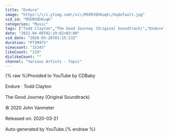 ```yaml
---
title: "Endure"
image: "https:\/\/i.ytimg.com\/vi\/M5ERVQhKuqk\/hqdefault.jpg"
vid_id: "M5ERVQhKuqk"
categories: "Music"
tags: ["Todd Clayton","The Good Journey (Original Soundtrack)","Endure"]
date: "2022-04-09T02:19:02+03:00"
vid_date: "2020-03-26T01:15:13Z"
duration: "PT3M47S"
viewcount: "15343"
likeCount: "219"
dislikeCount: ""
channel: "Various Artists - Topic"
---
```

{% raw %}Provided to YouTube by CDBaby<br /><br />Endure · Todd Clayton<br /><br />The Good Journey (Original Soundtrack)<br /><br />℗ 2020 John Vanmeter<br /><br />Released on: 2020-03-21<br /><br />Auto-generated by YouTube.{% endraw %}
